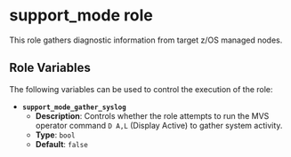 # support_mode role
This role gathers diagnostic information from target z/OS managed nodes.

## Role Variables
The following variables can be used to control the execution of the role:

* **`support_mode_gather_syslog`**
    * **Description**: Controls whether the role attempts to run the MVS operator command `D A,L` (Display Active) to gather system activity.
    * **Type**: `bool`
    * **Default**: `false`